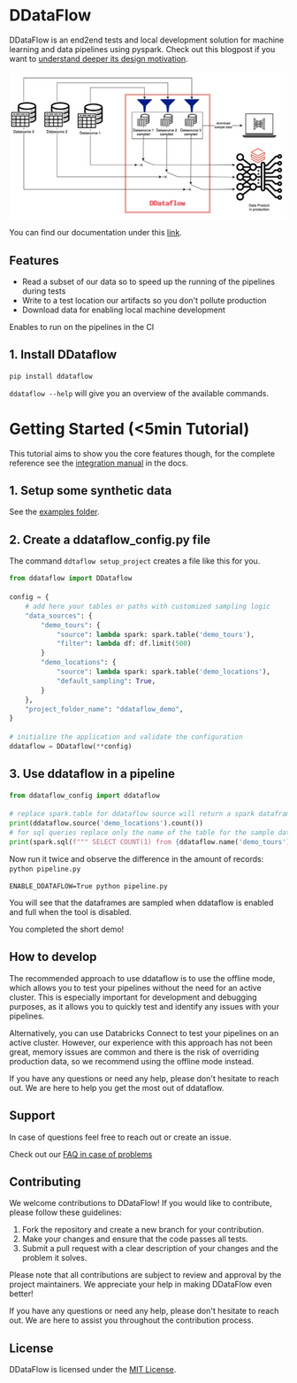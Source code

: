 # DDataFlow

DDataFlow is an end2end tests and local development solution for machine learning and data pipelines using pyspark.
Check out this blogpost if you want to [understand deeper its design motivation](https://www.getyourguide.careers/posts/ddataflow-a-tool-for-data-end-to-end-tests-for-machine-learning-pipelines).

![ddataflow overview](docs/ddataflow.png)

You can find our documentation under this [link](https://code.getyourguide.com/DDataFlow/).

## Features

- Read a subset of our data so to speed up the running of the pipelines during tests
- Write to a test location our artifacts so you don't pollute production
- Download data for enabling local machine development

Enables to run on the pipelines in the CI

## 1. Install DDataflow

```sh
pip install ddataflow 
```

`ddataflow --help` will give you an overview of the available commands.


# Getting Started (<5min Tutorial)

This tutorial aims to show you the core features though, for the complete reference see the [integration manual](docs/integrator_manual.md) in the docs.

## 1. Setup some synthetic data

See the [examples folder](examples/pipeline.py).

## 2. Create a ddataflow_config.py file

The command `ddtaflow setup_project` creates a file like this for you.

```py
from ddataflow import DDataflow

config = {
    # add here your tables or paths with customized sampling logic
    "data_sources": {
        "demo_tours": {
            "source": lambda spark: spark.table('demo_tours'),
            "filter": lambda df: df.limit(500)
        }
        "demo_locations": {
            "source": lambda spark: spark.table('demo_locations'),
            "default_sampling": True,
        }
    },
    "project_folder_name": "ddataflow_demo",
}

# initialize the application and validate the configuration
ddataflow = DDataflow(**config)
```

## 3. Use ddataflow in a pipeline

```py
from ddataflow_config import ddataflow

# replace spark.table for ddataflow source will return a spark dataframe
print(ddataflow.source('demo_locations').count())
# for sql queries replace only the name of the table for the sample data source name provided by ddataflow
print(spark.sql(f""" SELECT COUNT(1) from {ddataflow.name('demo_tours')}""").collect()[0]['count(1)'])
```

Now run it twice and observe the difference in the amount of records:
`python pipeline.py`

`ENABLE_DDATAFLOW=True python pipeline.py`

You will see that the dataframes are sampled when ddataflow is enabled and full when the tool is disabled.

You completed the short demo!

## How to develop

The recommended approach to use ddataflow is to use the offline mode, which allows you to test your pipelines without the need for an active cluster. This is especially important for development and debugging purposes, as it allows you to quickly test and identify any issues with your pipelines.

Alternatively, you can use Databricks Connect to test your pipelines on an active cluster. However, our experience with this approach has not been great, memory issues are common and there is the risk of overriding production data, so we recommend using the offline mode instead.

If you have any questions or need any help, please don't hesitate to reach out. We are here to help you get the most out of ddataflow.


## Support

In case of questions feel free to reach out or create an issue.

Check out our [FAQ in case of problems](https://github.com/getyourguide/DDataFlow/blob/main/docs/FAQ.md)

## Contributing

We welcome contributions to DDataFlow! If you would like to contribute, please follow these guidelines:

1. Fork the repository and create a new branch for your contribution.
2. Make your changes and ensure that the code passes all tests.
3. Submit a pull request with a clear description of your changes and the problem it solves.

Please note that all contributions are subject to review and approval by the project maintainers. We appreciate your help in making DDataFlow even better!

If you have any questions or need any help, please don't hesitate to reach out. We are here to assist you throughout the contribution process.

## License
DDataFlow is licensed under the [MIT License](https://github.com/getyourguide/DDataFlow/blob/main/LICENSE).
